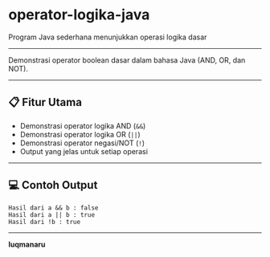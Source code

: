 # operator-logika-java
Program Java sederhana menunjukkan operasi logika dasar

---

Demonstrasi operator boolean dasar dalam bahasa Java (AND, OR, dan NOT).

---

## 📋 Fitur Utama
- Demonstrasi operator logika AND (`&&`)
- Demonstrasi operator logika OR (`||`) 
- Demonstrasi operator negasi/NOT (`!`)
- Output yang jelas untuk setiap operasi

---

## 💻 Contoh Output

```
Hasil dari a && b : false
Hasil dari a || b : true
Hasil dari !b : true
```

---

**luqmanaru**
